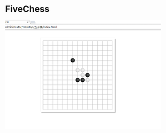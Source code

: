 # FiveChess
![image](https://github.com/lancelot801/FiveChess/blob/master/images_folder/%E4%BA%94%E5%AD%90%E6%A3%8B.png)
